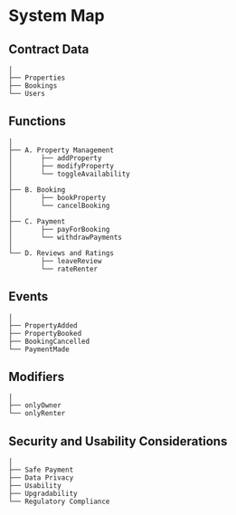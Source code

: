 # System Map

## Contract Data
    │
    ├── Properties
    ├── Bookings
    └── Users
    
## Functions
    │
    ├── A. Property Management
    │       ├── addProperty
    │       ├── modifyProperty
    │       └── toggleAvailability
    │
    ├── B. Booking
    │       ├── bookProperty
    │       └── cancelBooking
    │
    ├── C. Payment
    │       ├── payForBooking
    │       └── withdrawPayments
    │
    └── D. Reviews and Ratings
            ├── leaveReview
            └── rateRenter
            
## Events
    │
    ├── PropertyAdded
    ├── PropertyBooked
    ├── BookingCancelled
    └── PaymentMade
    
## Modifiers
    │
    ├── onlyOwner
    └── onlyRenter
    
## Security and Usability Considerations
    │
    ├── Safe Payment
    ├── Data Privacy
    ├── Usability
    ├── Upgradability
    └── Regulatory Compliance

